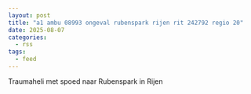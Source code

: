 ```yaml
---
layout: post
title: "a1 ambu 08993 ongeval rubenspark rijen rit 242792 regio 20"
date: 2025-08-07
categories: 
  - rss
tags: 
  - feed
---
```


Traumaheli met spoed naar Rubenspark in Rijen
